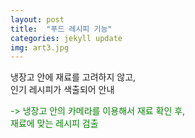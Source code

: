 ```yaml
---
layout: post
title:  "푸드 레시피 기능"
categories: jekyll update
img: art3.jpg
---
```

 

냉장고 안에 재료를 고려하지 않고,     
인기 레시피가 색출되어 안내     

<font color='green'>-> 냉장고 안의 카메라를 이용해서 재료 확인 후,<br>재료에 맞는 레시피 검출</font>
